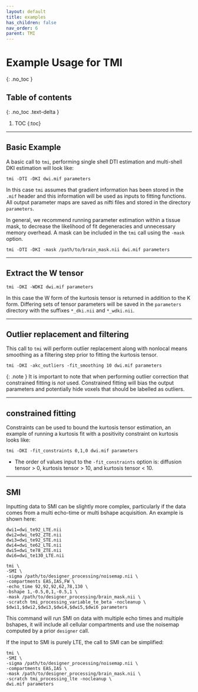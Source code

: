 ```yaml
---
layout: default
title: examples
has_children: false
nav_order: 6
parent: TMI
---
```


# Example Usage for TMI
{: .no_toc }

## Table of contents
{: .no_toc .text-delta }

1. TOC
{:toc}

---


## Basic Example

A basic call to `tmi`, performing single shell DTI estimation and multi-shell DKI estimation will look like:
```
tmi -DTI -DKI dwi.mif parameters
```
In this case `tmi` assumes that gradient information has been stored in the `.mif` header and this information will be used as inputs to fitting functions. All output parameter maps are saved as nifti files and stored in the directory `parameters`.

In general, we recommend running parameter estimation within a tissue mask, to decrease the likelihood of fit degeneracies and unnecessary memory overhead. A mask can be included in the `tmi` call using the `-mask` option.
```
tmi -DTI -DKI -mask /path/to/brain_mask.nii dwi.mif parameters
```

---

## Extract the W tensor 
```
tmi -DKI -WDKI dwi.mif parameters
```
In this case the W form of the kurtosis tensor is returned in addition to the K form. Differing sets of tensor parameters will be saved in the `parameters` directory with the suffixes `*_dki.nii` and `*_wdki.nii`.

---

## Outlier replacement and filtering
This call to `tmi` will perform  outlier replacement along with nonlocal means smoothing as a filtering step prior to fitting the kurtosis tensor.
```
tmi -DKI -akc_outliers -fit_smoothing 10 dwi.mif parameters
```

{: .note }
It is important to note that when performing outlier correction that constrained fitting is *not* used. Constrained fitting will bias the output parameters and potentially hide voxels that should be labelled as outliers.

---

## constrained fitting
Constraints can be used to bound the kurtosis tensor estimation, an example of running a kurtosis fit with a positivity constraint on kurtosis looks like:
```
tmi -DKI -fit_constraints 0,1,0 dwi.mif parameters
```
- The order of values input to the `-fit_constraints` option is: diffusion tensor > 0, kurtosis tensor > 10, and kurtosis tensor < 10.

--- 

## SMI
Inputting data to SMI can be slightly more complex, particularly if the data comes from a multi echo-time or multi bshape acquisition. An example is shown here:
```
dwi1=dwi_te92_LTE.nii
dwi2=dwi_te92_ZTE.nii
dwi3=dwi_te92_STE.nii
dwi4=dwi_te62_LTE.nii
dwi5=dwi_te78_ZTE.nii
dwi6=dwi_te130_LTE.nii

tmi \
-SMI \
-sigma /path/to/designer_processing/noisemap.nii \
-compartments EAS,IAS,FW \
-echo_time 92,92,92,62,78,130 \
-bshape 1,-0.5,0,1,-0.5,1 \
-mask /path/to/designer_processing/brain_mask.nii \
-scratch tmi_processing_variable_te_beta -nocleanup \
$dwi1,$dwi2,$dwi3,$dwi4,$dwi5,$dwi6 parameters
```
This command will run SMI on data with multiple echo times and multiple bshapes, it will include all cellular compartments and use the noisemap computed by a prior `designer` call.

If the input to SMI is purely LTE, the call to SMI can be simplified:
```
tmi \
-SMI \
-sigma /path/to/designer_processing/noisemap.nii \
-compartments EAS,IAS \
-mask /path/to/designer_processing/brain_mask.nii \
-scratch tmi_processing_lte -nocleanup \
dwi.mif parameters
```